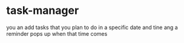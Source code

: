 # task-manager
you an add tasks that you  plan to do in a specific date and tine ang a reminder pops up when that time comes
